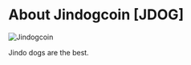 # About Jindogcoin [JDOG]

![Jindogcoin](![image](https://user-images.githubusercontent.com/30442559/115124258-397cfe80-9ffc-11eb-9ad7-6bbd3892fcc7.png))

Jindo dogs are the best.
